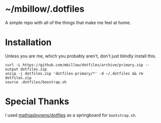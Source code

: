 # ~/mbillow/.dotfiles

A simple repo with all of the things that make me feel at home.

# Installation

Unless you are me, which you probably aren't, don't just blindly install this.

```
curl -L https://github.com/mbillow/dotfiles/archive/primary.zip --output dotfiles.zip
unzip -j dotfiles.zip 'dotfiles-primary/*' -d ~/.dotfiles && rm dotfiles.zip
source .dotfiles/boostrap.sh
```

# Special Thanks

I used [mathiasbynens/dotfiles](https://github.com/mathiasbynens/dotfiles) as a springboard
for `bootstrap.sh`.

